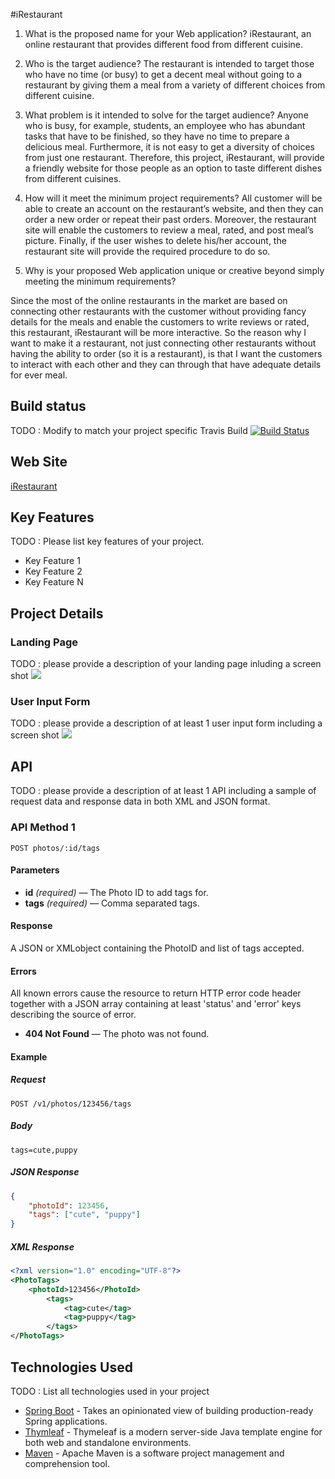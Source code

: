 #iRestaurant

1. What is the proposed name for your Web application?
iRestaurant, an online restaurant that provides different food from different cuisine.

2. Who is the target audience?
The restaurant is intended to target those who have no time (or busy)  to get a decent meal without going to a restaurant by giving them a meal from a variety of different choices from different cuisine. 

3. What problem is it intended to solve for the target audience?
Anyone who is busy, for example, students, an employee who has abundant tasks that have to be finished, so they have no time to prepare a delicious meal. Furthermore, it is not easy to get a diversity of choices from just one restaurant. Therefore, this project, iRestaurant, will provide a friendly website for those people as an option to taste different dishes from different cuisines.   

4. How will it meet the minimum project requirements?
All customer will be able to create an account on the restaurant’s website, and then they can order a new order or repeat their past orders. Moreover, the restaurant site will enable the customers to review a meal, rated, and post meal’s picture. Finally, if the user wishes to delete his/her account, the restaurant site will provide the required procedure to do so.


5. Why is your proposed Web application unique or creative beyond simply meeting the minimum requirements?

Since the most of the online restaurants in the market are based on connecting other restaurants with the customer without providing fancy details for the meals and enable the customers to write reviews or rated, this restaurant, iRestaurant will be more interactive. So the reason why I want to make it a restaurant, not just connecting other restaurants without having the ability to order (so it is a restaurant), is that I want the customers to interact with each other and they can through that have adequate details for ever meal.
 


## Build status

TODO : Modify to match your project specific Travis Build
[![Build Status](https://travis-ci.org/infsci2560sp17/full-stack-web-aaabuabat.svg?branch=master)](https://travis-ci.org/infsci2560sp17/full-stack-web-aaabuabat)

## Web Site

[iRestaurant](https://safe-woodland-35812.herokuapp.com/)

## Key Features

TODO : Please list key features of your project.

* Key Feature 1
* Key Feature 2
* Key Feature N

## Project Details

### Landing Page

TODO : please provide a description of your landing page inluding a screen shot ![](https://.../image.JPG)

### User Input Form

TODO : please provide a description of at least 1 user input form including a screen shot ![](https://.../image.jpg)

## API

TODO : please provide a description of at least 1 API including a sample of request data and response data in both XML and JSON format.

### API Method 1

    POST photos/:id/tags

#### Parameters

- **id** _(required)_ — The Photo ID to add tags for.
- **tags** _(required)_ — Comma separated tags.

#### Response

A JSON or XMLobject containing the PhotoID and list of tags accepted.

#### Errors

All known errors cause the resource to return HTTP error code header together with a JSON array containing at least 'status' and 'error' keys describing the source of error.

- **404 Not Found** — The photo was not found.

#### Example

##### Request

    POST /v1/photos/123456/tags

##### Body

    tags=cute,puppy


##### JSON Response

```json
{
    "photoId": 123456,
    "tags": ["cute", "puppy"]
}
```

##### XML Response

```xml
<?xml version="1.0" encoding="UTF-8"?>
<PhotoTags>
    <photoId>123456</PhotoId>
        <tags>
            <tag>cute</tag>
            <tag>puppy</tag>
        </tags>
</PhotoTags>
```

## Technologies Used

TODO : List all technologies used in your project

- [Spring Boot](https://projects.spring.io/spring-boot/) - Takes an opinionated view of building production-ready Spring applications.
- [Thymleaf](http://www.thymeleaf.org/) - Thymeleaf is a modern server-side Java template engine for both web and standalone environments.
- [Maven](https://maven.apache.org/) - Apache Maven is a software project management and comprehension tool.